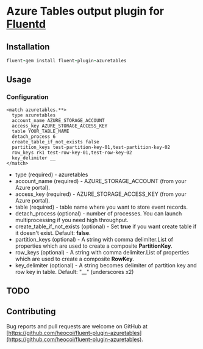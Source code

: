 # Azure Tables output plugin for [Fluentd](http://www.fluentd.org/)

## Installation

```ruby
fluent-gem install fluent-plugin-azuretables
```

## Usage

### Configuration
```
<match azuretables.**>
  type azuretables
  account_name AZURE_STORAGE_ACCOUNT
  access_key AZURE_STORAGE_ACCESS_KEY
  table YOUR_TABLE_NAME
  detach_process 6
  create_table_if_not_exists false
  partition_keys test-partition-key-01,test-partition-key-02
  row_keys rk1 test-row-key-01,test-row-key-02
  key_delimiter __
</match>
```

* type (required) - azuretables
* account_name (required) - AZURE_STORAGE_ACCOUNT (from your Azure portal).
* access_key (required) - AZURE_STORAGE_ACCESS_KEY (from your Azure portal).
* table (required) - table name where you want to store event records.
* detach_process (optional) - number of processes. You can launch multiprocessing if you need high throughput.
* create_table_if_not_exists (optional) - Set __true__ if you want create table if it doesn't exist. Default: __false__.
* partition_keys (optional) - A string with comma delimiter.List of properties which are used to create a composite __PartitionKey__.
* row_keys (optional) - A string with comma delimiter.List of properties which are used to create a composite __RowKey__.
* key_delimiter (optional) - A string becomes delimiter of partition key and row key in table. Default: "__" (underscores x2)

## TODO

## Contributing
Bug reports and pull requests are welcome on GitHub at [https://github.com/heocoi/fluent-plugin-azuretables](https://github.com/heocoi/fluent-plugin-azuretables).
